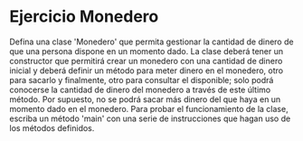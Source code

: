 # Ejercicio Monedero

Defina una clase 'Monedero' que permita gestionar la cantidad de dinero de que una persona dispone en un  momento  dado.  La  clase  deberá  tener  un constructor  que  permitirá  crear  un  monedero  con una  cantidad  de  dinero  inicial  y  deberá  definir  un método  para  meter  dinero  en  el  monedero,  otro para  sacarlo  y  finalmente,  otro  para  consultar  el disponible;  solo  podrá  conocerse  la  cantidad  de dinero  del  monedero  a  través  de  este  último método. Por supuesto, no se podrá sacar más dinero del que haya en un momento dado en el monedero.
 Para probar el funcionamiento de la clase, escriba un método 'main' con una serie de instrucciones que hagan uso de los métodos definidos.
